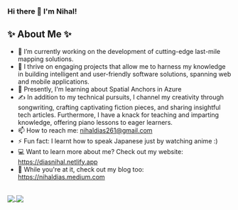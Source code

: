 ### Hi there 👋 I'm Nihal!


## ✨ About Me ✨

- 🔭 I’m currently working on the development of cutting-edge last-mile mapping solutions.
- 👯 I thrive on engaging projects that allow me to harness my knowledge in building intelligent and user-friendly software solutions, spanning web and mobile applications.
- 🌱 Presently, I'm learning about Spatial Anchors in Azure
- ✍️ In addition to my technical pursuits, I channel my creativity through songwriting, crafting captivating fiction pieces, and sharing insightful tech articles. Furthermore, I have a knack for teaching and imparting knowledge, offering piano lessons to eager learners.
- 📫 How to reach me: nihaldias261@gmail.com
- ⚡ Fun fact: I learnt how to speak Japanese just by watching anime :)
- 💻 Want to learn more about me? Check out my website: https://diasnihal.netlify.app
- 📕 While you're at it, check out my blog too: https://nihaldias.medium.com

<br>

<a href="https://github-readme-stats.vercel.app/api?username=nrd26&count_private=true&show_icons=true&theme=chartreuse-dark">
  <img align="center" src="https://github-readme-stats.vercel.app/api?username=nrd26&count_private=true&show_icons=true&theme=chartreuse-dark" />
</a>

<a href="https://github-readme-stats.vercel.app/api/top-langs/?username=nrd26&layout=compact&theme=algolia">
  <img align="center" src="https://github-readme-stats.vercel.app/api/top-langs/?username=nrd26&count_private=true&layout=compact&theme=chartreuse-dark" />
</a>

<!-- - <br><br><br>
&nbsp;&nbsp;&nbsp;&nbsp;&nbsp;&nbsp;&nbsp;&nbsp;&nbsp;&nbsp;&nbsp;&nbsp;&nbsp;&nbsp;&nbsp;&nbsp;&nbsp;&nbsp;&nbsp;&nbsp;&nbsp;&nbsp;&nbsp;&nbsp;
<a href="https://github-profile-trophy.vercel.app/?username=nrd26&theme=juicyfresh&no-bg=true">
  <img align="center" src="https://github-profile-trophy.vercel.app/?username=nrd26&theme=juicyfresh&no-bg=true" />
</a>     - -->
